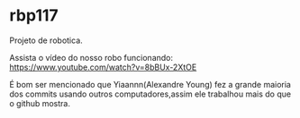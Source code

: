# rbp117

Projeto de robotica.

Assista o vídeo do nosso robo funcionando: https://www.youtube.com/watch?v=8bBUx-2XtOE


É bom ser mencionado que Yiaannn(Alexandre Young) fez a grande maioria dos commits usando outros computadores,assim ele trabalhou mais do que o github mostra.
